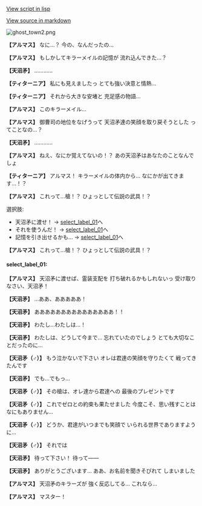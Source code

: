 [View script in lisp](../scripts/100205031.txt)

[View source in markdown](100205031.md)

![ghost_town2.png](../images/backgrounds/ghost_town2.png)

**【アルマス】**
なに…？
今の、なんだったの…

**【アルマス】**
もしかしてキラーメイルの記憶が
流れ込んできた…？

**【天沼矛】**
…………

**【ティターニア】**
私にも見えましたっ
とても強い決意と情熱…

**【ティターニア】**
それから大きな安堵と
充足感の物語…

**【アルマス】**
このキラーメイル…

**【アルマス】**
御曹司の地位をなげうって
天沼矛達の笑顔を取り戻そうとした
ってことなの…？

**【天沼矛】**
…………

**【アルマス】**
ねえ、なにか覚えてないの！？
あの天沼矛はあなたのことなんでしょ

**【ティターニア】**
アルマス！
キラーメイルの体内から…
なにかが出てきます…！？

**【アルマス】**
これって…槍！？
ひょっとして伝説の武具！？

選択肢:
- 天沼矛に渡せ！ → [select_label_01](#select_label_01)へ
- それを使うんだ！ → [select_label_01](#select_label_01)へ
- 記憶を引き出せるかも… → [select_label_01](#select_label_01)へ


**【アルマス】**
これって…槍！？
ひょっとして伝説の武具！？

#### select_label_01:

**【アルマス】**
天沼矛に渡せば、霊装支配を
打ち破れるかもしれないっ
受け取りなさい、天沼矛！

**【天沼矛】**
…ああ、あああああ！

**【天沼矛】**
あああああああああああああああ！！

**【天沼矛】**
わたし…わたしは…！

**【天沼矛】**
わたしは、どうして今まで…
忘れていたのでしょう
とても大切なことだったのに…

**【天沼矛（♂）】**
もう泣かないで下さい
オレは君達の笑顔を守りたくて
戦ってきたんです

**【天沼矛】**
でも…でもっ…

**【天沼矛（♂）】**
その槍は、オレ達から君達への
最後のプレゼントです

**【天沼矛（♂）】**
これでゼロとの約束も果たせました
今度こそ、思い残すことは
なにもありません…

**【天沼矛（♂）】**
どうか、君達がいつまでも笑顔で
いられる世界でありますように…

**【天沼矛（♂）】**
それでは

**【天沼矛】**
待って下さい！
待って――

**【天沼矛】**
ありがとうございます…
ああ、お名前を聞きそびれて
しまいました

**【アルマス】**
天沼矛のキラーズが
強く反応してる…
これなら…

**【アルマス】**
マスター！